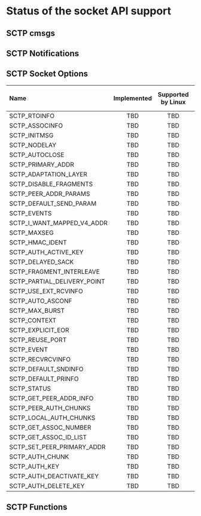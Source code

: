 # Status of the socket API support

## SCTP cmsgs

## SCTP Notifications

## SCTP Socket Options

|Name                        | Implemented | Supported by Linux | Supported by FreeBSD |
|:---------------------------|:-----------:|:------------------:|:--------------------:|
|SCTP_RTOINFO                | TBD         | TBD                | TBD                  |
|SCTP_ASSOCINFO              | TBD         | TBD                | TBD                  |
|SCTP_INITMSG                | TBD         | TBD                | TBD                  |
|SCTP_NODELAY                | TBD         | TBD                | TBD                  |
|SCTP_AUTOCLOSE              | TBD         | TBD                | TBD                  |
|SCTP_PRIMARY_ADDR           | TBD         | TBD                | TBD                  |
|SCTP_ADAPTATION_LAYER       | TBD         | TBD                | TBD                  |
|SCTP_DISABLE_FRAGMENTS      | TBD         | TBD                | TBD                  |
|SCTP_PEER_ADDR_PARAMS       | TBD         | TBD                | TBD                  |
|SCTP_DEFAULT_SEND_PARAM     | TBD         | TBD                | TBD                  |
|SCTP_EVENTS                 | TBD         | TBD                | TBD                  |
|SCTP_I_WANT_MAPPED_V4_ADDR  | TBD         | TBD                | TBD                  |
|SCTP_MAXSEG                 | TBD         | TBD                | TBD                  |
|SCTP_HMAC_IDENT             | TBD         | TBD                | TBD                  |
|SCTP_AUTH_ACTIVE_KEY        | TBD         | TBD                | TBD                  |
|SCTP_DELAYED_SACK           | TBD         | TBD                | TBD                  |
|SCTP_FRAGMENT_INTERLEAVE    | TBD         | TBD                | TBD                  |
|SCTP_PARTIAL_DELIVERY_POINT | TBD         | TBD                | TBD                  |
|SCTP_USE_EXT_RCVINFO        | TBD         | TBD                | TBD                  |
|SCTP_AUTO_ASCONF            | TBD         | TBD                | TBD                  |
|SCTP_MAX_BURST              | TBD         | TBD                | TBD                  |
|SCTP_CONTEXT                | TBD         | TBD                | TBD                  |
|SCTP_EXPLICIT_EOR           | TBD         | TBD                | TBD                  |
|SCTP_REUSE_PORT             | TBD         | TBD                | TBD                  |
|SCTP_EVENT                  | TBD         | TBD                | TBD                  |
|SCTP_RECVRCVINFO            | TBD         | TBD                | TBD                  |
|SCTP_DEFAULT_SNDINFO        | TBD         | TBD                | TBD                  |
|SCTP_DEFAULT_PRINFO         | TBD         | TBD                | TBD                  |
|SCTP_STATUS                 | TBD         | TBD                | TBD                  |
|SCTP_GET_PEER_ADDR_INFO     | TBD         | TBD                | TBD                  |
|SCTP_PEER_AUTH_CHUNKS       | TBD         | TBD                | TBD                  |
|SCTP_LOCAL_AUTH_CHUNKS      | TBD         | TBD                | TBD                  |
|SCTP_GET_ASSOC_NUMBER       | TBD         | TBD                | TBD                  |
|SCTP_GET_ASSOC_ID_LIST      | TBD         | TBD                | TBD                  |
|SCTP_SET_PEER_PRIMARY_ADDR  | TBD         | TBD                | TBD                  |
|SCTP_AUTH_CHUNK             | TBD         | TBD                | TBD                  |
|SCTP_AUTH_KEY               | TBD         | TBD                | TBD                  |
|SCTP_AUTH_DEACTIVATE_KEY    | TBD         | TBD                | TBD                  |
|SCTP_AUTH_DELETE_KEY        | TBD         | TBD                | TBD                  |


## SCTP Functions
